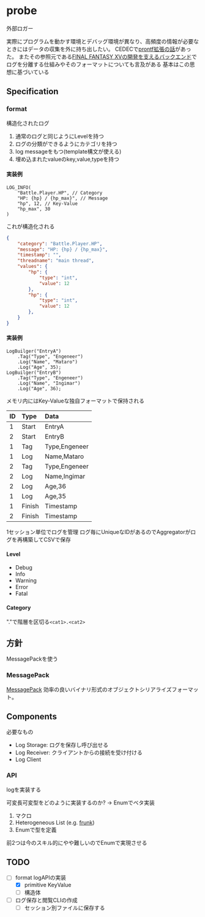 # probe

外部ロガー

実際にプログラムを動かす環境とデバッグ環境が異なり、高頻度の情報が必要なときにはデータの収集を外に持ち出したい。
CEDECで[prontf拡張の話](https://www.famitsu.com/news/202009/06205314.html)があった。
またその参照元である[FINAL FANTASY XVの開発を支えるバックエンド](https://cedec.cesa.or.jp/2016/session/ENG/4999.html)でログを分離する仕組みやそのフォーマットについても言及がある
基本はこの思想に基づいている


## Specification 

### format

構造化されたログ

1. 通常のログと同じようにLevelを持つ
1. ログの分類ができるようにカテゴリを持つ
1. log messageをもつ(template構文が使える)
1. 埋め込まれたvalueのkey,value,typeを持つ

#### 実装例

```
LOG_INFO(
    "Battle.Player.HP", // Category
    "HP: {hp} / {hp_max}", // Message
    "hp", 12, // Key-Value
    "hp_max", 30
)
```

これが構造化される

```json
{
    "category": "Battle.Player.HP",
    "message": "HP: {hp} / {hp_max}",
    "timestamp": "",
    "threadname": "main thread",
    "values": {
        "hp": {
            "type": "int",
            "value": 12
        },
        "hp": {
            "type": "int",
            "value": 12
        },
    }
}

```

#### 実装例

```
LogBuilger("EntryA")
    .Tag("Type", "Engeneer")
    .Log("Name", "Mataro")
    .Log("Age", 35);
LogBuilger("EntryB")
    .Tag("Type", "Engeneer")
    .Log("Name", "Ingimar")
    .Log("Age", 36);
```

メモリ内にはKey-Valueな独自フォーマットで保持される

ID|Type|Data
:--|:--|:--
1|Start|EntryA
2|Start|EntryB
1|Tag|Type,Engeneer
1|Log|Name,Mataro
2|Tag|Type,Engeneer
2|Log|Name,Ingimar
2|Log|Age,36
1|Log|Age,35
1|Finish|Timestamp
2|Finish|Timestamp

1セッション単位でログを管理
ログ毎にUniqueなIDがあるのでAggregatorがログを再構築してCSVで保存

#### Level

- Debug
- Info
- Warning
- Error
- Fatal

#### Category

"."で階層を区切る`<cat1>.<cat2>`


## 方針

MessagePackを使う


### MessagePack

[MessagePack](https://msgpack.org/ja.html)
効率の良いバイナリ形式のオブジェクトシリアライズフォーマット。


## Components

必要なもの

- Log Storage: ログを保存し呼び出せる
- Log Receiver: クライアントからの接続を受け付ける
- Log Client


### API

logを実装する

可変長可変型をどのように実装するのか? -> Enumでベタ実装

1. マクロ
1. Heterogeneous List (e.g. [frunk](https://github.com/lloydmeta/frunk))
1. Enumで型を定義

前2つは今のスキル的にやや難しいのでEnumで実現させる

## TODO

- [ ] format logAPIの実装
    - [x] primitive KeyValue
    - [ ] 構造体
- [ ] ログ保存と閲覧CLIの作成
    - [ ] セッション別ファイルに保存する